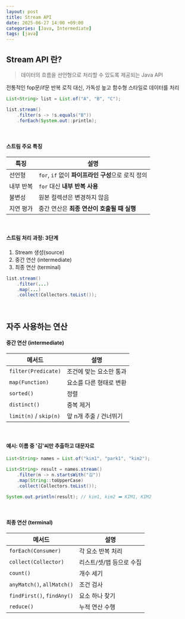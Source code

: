 ```yaml
---
layout: post
title: Stream API
date: 2025-06-27 14:00 +09:00
categories: [Java, Intermediate]
tags: [java]
---
```


## Stream API 란?

> 데이터의 흐름을 선언형으로 처리할 수 있도록 제공되는 Java API

전통적인 fop문/if문 반복 로직 대신, 가독성 높고 함수형 스타일로 데이터를 처리

```java
List<String> list = List.of("A", "B", "C");

list.stream()
    .filter(s -> !s.equals("B"))
    .forEach(System.out::println);
```

<br>

#### 스트림 주요 특징

| 특징    | 설명                                  |
| ----- | ----------------------------------- |
| 선언형   | `for`, `if` 없이 **파이프라인 구성**으로 로직 정의 |
| 내부 반복 | `for` 대신 **내부 반복 사용**               |
| 불변성   | 원본 컬렉션은 변경하지 않음                     |
| 지연 평가 | 중간 연산은 **최종 연산이 호출될 때 실행**          |

<br>

#### 스트림 처리 과정: 3단계

1. Stream 생성(source)
2. 중간 연산 (intermediate)
3. 최종 연산 (terminal)

```java
list.stream()
    .filter(...)
    .map(...)
    .collect(Collectors.toList());
```

<br>

## 자주 사용하는 연산

#### 중간 연산 (intermediate)

| 메서드 | 설명 |
|-|-|
| `filter(Predicate)` | 조건에 맞는 요소만 통과 |
| `map(Function)` | 요소를 다른 형태로 변환 |
| `sorted()` | 정렬 |
| `distinct()` | 중복 제거 |
| `limit(n)` / `skip(n)` | 앞 n개 추출 / 건너뛰기 |

<br>

#### 예시: 이름 중 '김'씨만 추출하고 대문자로

```java
List<String> names = List.of("kim1", "park1", "kim2");

List<String> result = names.stream()
    .filter(n -> n.startsWith("김"))
    .map(String::toUpperCase)
    .collect(Collectors.toList());

System.out.println(result); // kim1, kim2 ➡️ KIM1, KIM2

```

<br>

#### 최종 연산 (terminal)

| 메서드                        | 설명             |
| -------------------------- | -------------- |
| `forEach(Consumer)`        | 각 요소 반복 처리     |
| `collect(Collector)`       | 리스트/셋/맵 등으로 수집 |
| `count()`                  | 개수 세기          |
| `anyMatch()`, `allMatch()` | 조건 검사          |
| `findFirst()`, `findAny()` | 요소 하나 찾기       |
| `reduce()`                 | 누적 연산 수행       |

